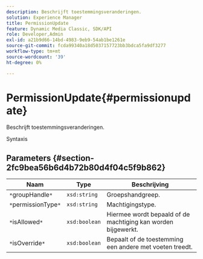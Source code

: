 ```yaml
---
description: Beschrijft toestemmingsveranderingen.
solution: Experience Manager
title: PermissionUpdate
feature: Dynamic Media Classic, SDK/API
role: Developer,Admin
exl-id: a21b9d66-14bd-4983-9eb9-54ab1be1261e
source-git-commit: fcda99340a18d5037157723bb3bdca5fa9df3277
workflow-type: tm+mt
source-wordcount: '39'
ht-degree: 0%

---
```


# PermissionUpdate{#permissionupdate}

Beschrijft toestemmingsveranderingen.

Syntaxis

## Parameters {#section-2fc9bea56b6d4b72b80d4f04c5f9b862}

| Naam | Type | Beschrijving |
|---|---|---|
| `*`groupHandle`*` | `xsd:string` | Groepshandgreep. |
| `*`permissionType`*` | `xsd:string` | Machtigingstype. |
| `*`isAllowed`*` | `xsd:boolean` | Hiermee wordt bepaald of de machtiging kan worden bijgewerkt. |
| `*`isOverride`*` | `xsd:boolean` | Bepaalt of de toestemming een andere met voeten treedt. |
